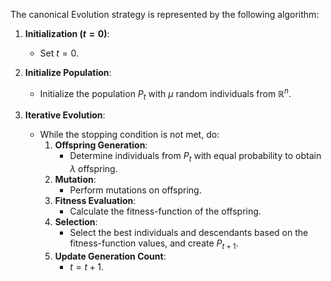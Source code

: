 The canonical Evolution strategy is represented by the following algorithm:

1. **Initialization $(t = 0)$**:
   - Set $t = 0$.

2. **Initialize Population**:
   - Initialize the population $P_t$ with $\mu$ random individuals from $\mathbb{R}^n$.

3. **Iterative Evolution**:
   - While the stopping condition is not met, do:
     1. **Offspring Generation**:
        - Determine individuals from $P_t$ with equal probability to obtain $\lambda$ offspring.
     2. **Mutation**:
        - Perform mutations on offspring.
     3. **Fitness Evaluation**:
        - Calculate the fitness-function of the offspring.
     4. **Selection**:
        - Select the best individuals and descendants based on the fitness-function values, and create $P_{t+1}$.
     5. **Update Generation Count**:
        - $t = t + 1$.
